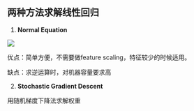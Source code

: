 ## 两种方法求解线性回归

1. **Normal Equation**

<img src="http://latex.codecogs.com/gif.latex?\theta =(X^TX)^{-1}X^Ty" />

优点：简单方便，不需要做feature scaling，特征较少的时候适用。

缺点：求逆运算时，对机器容量要求高

2. **Stochastic Gradient Descent**

用随机梯度下降法求解权重

